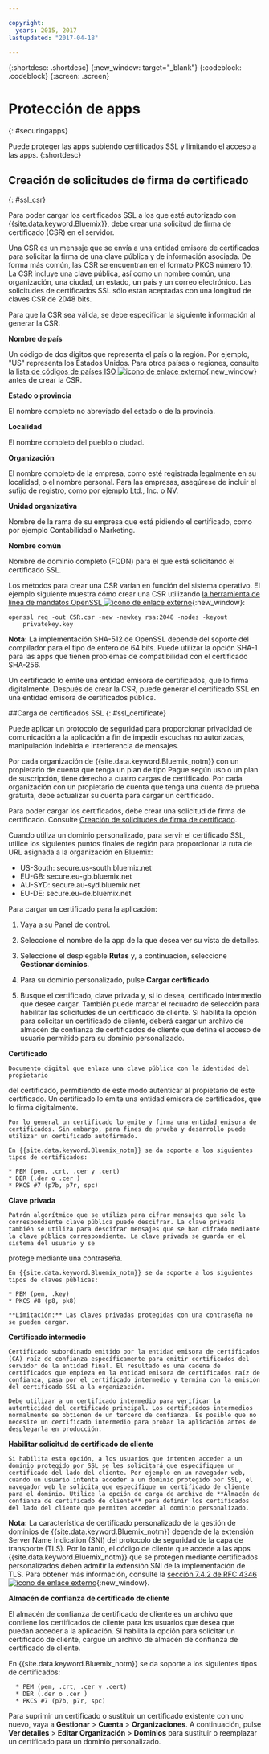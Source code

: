 ```yaml
---

copyright:
  years: 2015, 2017
lastupdated: "2017-04-18"

---
```



{:shortdesc: .shortdesc}
{:new_window: target="_blank"}
{:codeblock: .codeblock}
{:screen: .screen}

# Protección de apps
{: #securingapps}


Puede proteger las apps subiendo certificados SSL y limitando el acceso a las apps.
{:shortdesc}

## Creación de solicitudes de firma de certificado
{: #ssl_csr}

Para poder cargar los certificados SSL a los que esté autorizado con {{site.data.keyword.Bluemix}}, debe
crear una solicitud de firma de certificado (CSR) en el servidor.

Una CSR es un mensaje que se envía a una entidad emisora de certificados para solicitar la firma de una clave pública
y de información asociada. De forma más común, las CSR se encuentran en el formato PKCS número 10. La CSR incluye una clave pública,
así como un nombre común, una organización, una ciudad, un estado, un país y un correo electrónico. Las solicitudes de certificados SSL
sólo están aceptadas con una longitud de claves CSR de 2048 bits.

Para que la CSR sea válida, se debe especificar la siguiente información al generar la CSR:

**Nombre de país**

  Un código de dos dígitos que representa el país o la región. Por ejemplo, "US" representa los Estados Unidos. Para otros países o regiones, consulte la [lista de códigos de países ISO ![icono de enlace externo](../icons/launch-glyph.svg)](https://www.iso.org/obp/ui/#search){:new_window} antes de crear la CSR.

**Estado o provincia**

  El nombre completo no abreviado del estado o de la provincia.

**Localidad**

  El nombre completo del pueblo o ciudad.

**Organización**

  El nombre completo de la empresa, como esté registrada legalmente en su localidad, o el nombre personal. Para las empresas, asegúrese de incluir el sufijo de registro, como por ejemplo Ltd., Inc. o NV.

**Unidad organizativa**

  Nombre de la rama de su empresa que está pidiendo el certificado, como por ejemplo Contabilidad o
Marketing.

**Nombre común**

  Nombre de dominio completo (FQDN) para el que está solicitando el certificado SSL.

Los métodos para crear una CSR varían en función del sistema operativo. El ejemplo siguiente
muestra cómo crear una CSR utilizando [la herramienta de línea de mandatos OpenSSL ![icono de enlace externo](../icons/launch-glyph.svg)](http://www.openssl.org/){:new_window}:

```
openssl req -out CSR.csr -new -newkey rsa:2048 -nodes -keyout
    privatekey.key
```

**Nota:** La implementación SHA-512 de OpenSSL depende del soporte del compilador para el tipo de entero de 64 bits. Puede utilizar la opción SHA-1 para las apps que tienen problemas de compatibilidad con el certificado SHA-256.

Un certificado lo emite una entidad emisora de certificados, que lo firma digitalmente. Después de crear la CSR, puede generar el certificado SSL en una entidad emisora de certificados pública.

##Carga de certificados SSL
{: #ssl_certificate}

Puede aplicar un protocolo de seguridad para proporcionar privacidad de comunicación a la aplicación a fin de impedir escuchas no autorizadas, manipulación indebida e interferencia de mensajes.

Por cada organización de {{site.data.keyword.Bluemix_notm}} con un propietario de cuenta que tenga un plan de tipo Pague según uso o un plan de suscripción, tiene derecho a cuatro cargas de certificado. Por cada organización con un propietario de cuenta que tenga una cuenta de prueba gratuita, debe actualizar su cuenta para cargar un certificado.

Para poder cargar los certificados, debe crear una
solicitud de firma de certificado. Consulte [Creación de solicitudes de firma de certificado](#ssl_csr).

Cuando utiliza un dominio personalizado, para servir el certificado SSL, utilice los siguientes puntos finales de región para proporcionar la ruta de URL asignada a la organización en Bluemix:

  * US-South: secure.us-south.bluemix.net
  * EU-GB: secure.eu-gb.bluemix.net
  * AU-SYD: secure.au-syd.bluemix.net
  * EU-DE: secure.eu-de.bluemix.net


Para cargar un certificado para la aplicación:

1. Vaya a su Panel de control.

2. Seleccione el nombre de la app de la que desea ver su vista de detalles.

3. Seleccione el desplegable **Rutas** y, a continuación, seleccione **Gestionar dominios**.

3. Para su dominio personalizado, pulse **Cargar certificado**.

4. Busque el certificado, clave privada y, si lo desea, certificado intermedio que desee cargar. También puede marcar el recuadro de selección para habilitar las solicitudes de un certificado de cliente. Si habilita la opción para solicitar un certificado de cliente, deberá cargar un archivo de almacén de confianza de certificados de cliente que defina el acceso de usuario permitido para su dominio personalizado.

  **Certificado**

    Documento digital que enlaza una clave pública con la identidad del propietario
del certificado, permitiendo de este modo autenticar al propietario de este certificado. Un certificado lo emite una entidad emisora de certificados, que lo firma digitalmente.

    Por lo general un certificado lo emite y firma una entidad emisora de certificados. Sin embargo, para fines de prueba y desarrollo puede utilizar un certificado autofirmado.

    En {{site.data.keyword.Bluemix_notm}} se da soporte a los siguientes tipos de certificados:

	* PEM (pem, .crt, .cer y .cert)
	* DER (.der o .cer )
	* PKCS #7 (p7b, p7r, spc)

  **Clave privada**

    Patrón algorítmico que se utiliza para cifrar mensajes que sólo la correspondiente clave pública puede descifrar. La clave privada también se utiliza para descifrar mensajes que se han cifrado mediante la clave pública correspondiente. La clave privada se guarda en el sistema del usuario y se
protege mediante una contraseña.

    En {{site.data.keyword.Bluemix_notm}} se da soporte a los siguientes tipos de claves públicas:

    * PEM (pem, .key)
    * PKCS #8 (p8, pk8)

    **Limitación:** Las claves privadas protegidas con una contraseña no se pueden cargar.

  **Certificado intermedio**

    Certificado subordinado emitido por la entidad emisora de certificados (CA) raíz de confianza específicamente para emitir certificados del servidor de la entidad final. El resultado es una cadena de certificados que empieza en la entidad emisora de certificados raíz de confianza, pasa por el certificado intermedio y termina con la emisión del certificado SSL a la organización.

    Debe utilizar a un certificado intermedio para verificar la autenticidad del certificado principal. Los certificados intermedios normalmente se obtienen de un tercero de confianza. Es posible que no necesite un certificado intermedio para probar la aplicación antes de desplegarla en producción.

  **Habilitar solicitud de certificado de cliente**

    Si habilita esta opción, a los usuarios que intenten acceder a un dominio protegido por SSL se les solicitará que especifiquen un certificado del lado del cliente. Por ejemplo en un navegador web, cuando un usuario intenta acceder a un dominio protegido por SSL, el navegador web le solicita que especifique un certificado de cliente para el dominio. Utilice la opción de carga de archivo de **Almacén de confianza de certificado de cliente** para definir los certificados del lado del cliente que permiten acceder al dominio personalizado.

  **Nota:** La característica de certificado personalizado de la gestión de dominios de {{site.data.keyword.Bluemix_notm}} depende de la extensión Server Name Indication (SNI) del protocolo de seguridad de la capa de transporte (TLS). Por lo tanto, el código de cliente que accede a las apps {{site.data.keyword.Bluemix_notm}} que se protegen mediante certificados personalizados deben admitir la extensión SNI de la implementación de TLS. Para obtener más información, consulte la [sección 7.4.2 de RFC 4346![icono de enlace externo](../icons/launch-glyph.svg)](http://tools.ietf.org/html/rfc4346#section-7.4.2){:new_window}.

  **Almacén de confianza de certificado de cliente**

  El almacén de confianza de certificado de cliente es un archivo que contiene los certificados de cliente para los usuarios que desea que puedan acceder a la aplicación. Si habilita la opción para solicitar un certificado de cliente, cargue un archivo de almacén de confianza de certificado de cliente.

   En {{site.data.keyword.Bluemix_notm}} se da soporte a los siguientes tipos de certificados:

      * PEM (pem, .crt, .cer y .cert)
	  * DER (.der o .cer )
      * PKCS #7 (p7b, p7r, spc)

Para suprimir un certificado o sustituir un certificado existente con uno nuevo, vaya a **Gestionar** > **Cuenta** > **Organizaciones**. A continuación, pulse **Ver detalles** > **Editar Organización** > **Dominios** para sustituir o reemplazar un certificado para un dominio personalizado.
